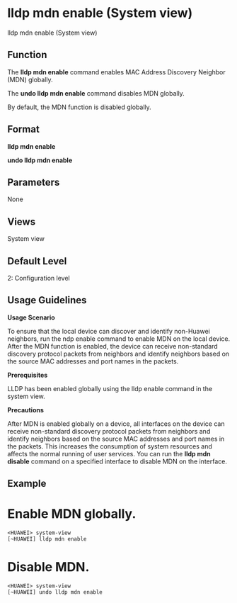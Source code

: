 lldp mdn enable (System view)
=============================

lldp mdn enable (System view)

Function
--------



The **lldp mdn enable** command enables MAC Address Discovery Neighbor (MDN) globally.

The **undo lldp mdn enable** command disables MDN globally.



By default, the MDN function is disabled globally.


Format
------

**lldp mdn enable**

**undo lldp mdn enable**


Parameters
----------

None

Views
-----

System view


Default Level
-------------

2: Configuration level


Usage Guidelines
----------------

**Usage Scenario**



To ensure that the local device can discover and identify non-Huawei neighbors, run the ndp enable command to enable MDN on the local device. After the MDN function is enabled, the device can receive non-standard discovery protocol packets from neighbors and identify neighbors based on the source MAC addresses and port names in the packets.



**Prerequisites**



LLDP has been enabled globally using the lldp enable command in the system view.



**Precautions**



After MDN is enabled globally on a device, all interfaces on the device can receive non-standard discovery protocol packets from neighbors and identify neighbors based on the source MAC addresses and port names in the packets. This increases the consumption of system resources and affects the normal running of user services. You can run the **lldp mdn disable** command on a specified interface to disable MDN on the interface.




Example
-------

# Enable MDN globally.
```
<HUAWEI> system-view
[~HUAWEI] lldp mdn enable

```

# Disable MDN.
```
<HUAWEI> system-view
[~HUAWEI] undo lldp mdn enable

```
